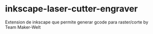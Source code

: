 # inkscape-laser-cutter-engraver
Extension de inkscape que permite generar gcode para raster/corte  by Team Maker-Welt
